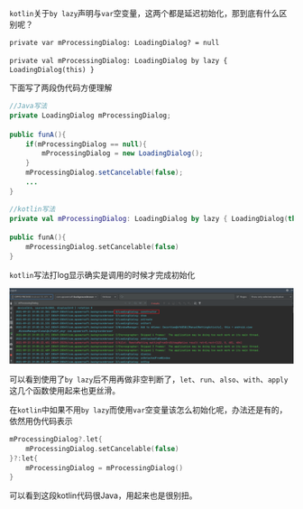 `kotlin`关于`by lazy`声明与`var`空变量，这两个都是延迟初始化，那到底有什么区别呢？

```
private var mProcessingDialog: LoadingDialog? = null

private val mProcessingDialog: LoadingDialog by lazy { LoadingDialog(this) }
```

下面写了两段伪代码方便理解

```java
//Java写法
private LoadingDialog mProcessingDialog;

public funA(){
    if(mProcessingDialog == null){
        mProcessingDialog = new LoadingDialog();
    }
    mProcessingDialog.setCancelable(false);
    ...
}

```

```kotlin
//kotlin写法
private val mProcessingDialog: LoadingDialog by lazy { LoadingDialog(this) }

public funA(){
    mProcessingDialog.setCancelable(false)
}
```

`kotlin`写法打log显示确实是调用的时候才完成初始化

![image-20210923192401693](https://raw.githubusercontent.com/treech/PicRemote/master/common/image-20210923192401693.png)

可以看到使用了`by lazy`后不用再做非空判断了，`let`、`run`、`also`、`with`、`apply`这几个函数使用起来也更丝滑。

在`kotlin`中如果不用`by lazy`而使用`var`空变量该怎么初始化呢，办法还是有的，依然用伪代码表示

```kotlin
mProcessingDialog?.let{
    mProcessingDialog.setCancelable(false)
}?:let{
    mProcessingDialog = mProcessingDialog()
}
```

可以看到这段kotlin代码很Java，用起来也是很别扭。
